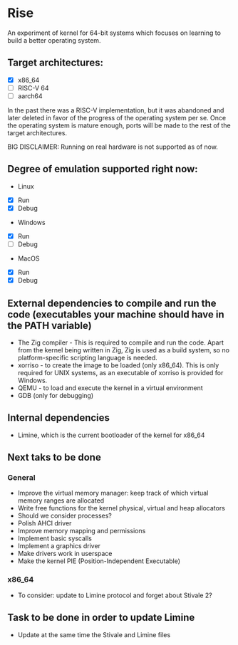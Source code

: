 # Rise

An experiment of kernel for 64-bit systems which focuses on learning to build a better operating system.

## Target architectures:

- [x] x86_64
- [ ] RISC-V 64
- [ ] aarch64

In the past there was a RISC-V implementation, but it was abandoned and later deleted in favor of the progress of the operating system per se. Once the operating system is mature enough, ports will be made to the rest of the target architectures.

BIG DISCLAIMER: Running on real hardware is not supported as of now.

## Degree of emulation supported right now:

- Linux

* [x] Run
* [x] Debug

- Windows

* [x] Run
* [ ] Debug

- MacOS

* [x] Run
* [x] Debug

## External dependencies to compile and run the code (executables your machine should have in the PATH variable)
* The Zig compiler - This is required to compile and run the code. Apart from the kernel being written in Zig, Zig is used as a build system, so no platform-specific scripting language is needed.
* xorriso - to create the image to be loaded (only x86_64). This is only required for UNIX systems, as an executable of xorriso is provided for Windows.
* QEMU - to load and execute the kernel in a virtual environment
* GDB (only for debugging)

## Internal dependencies
* Limine, which is the current bootloader of the kernel for x86_64

## Next taks to be done

### General
* Improve the virtual memory manager: keep track of which virtual memory ranges are allocated
* Write free functions for the kernel physical, virtual and heap allocators
* Should we consider processes?
* Polish AHCI driver
* Improve memory mapping and permissions
* Implement basic syscalls
* Implement a graphics driver
* Make drivers work in userspace
* Make the kernel PIE (Position-Independent Executable)

### x86_64
* To consider: update to Limine protocol and forget about Stivale 2?

## Task to be done in order to update Limine
* Update at the same time the Stivale and Limine files
